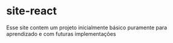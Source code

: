 # site-react
Esse site contem um projeto inicialmente básico puramente para aprendizado e com futuras implementações 
